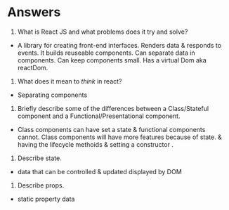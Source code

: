 # Answers

1.  What is React JS and what problems does it try and solve?
 
 * A library for creating front-end interfaces. Renders data & responds to events. It builds reuseable components. Can separate data in components. Can keep components small. Has a virtual Dom aka reactDom.

1.  What does it mean to _think_ in react?

* Separating components 

1.  Briefly describe some of the differences between a Class/Stateful component and a Functional/Presentational component.

* Class components can have set a state & functional components cannot. Class components will have more features because of state. & having the lifecycle methoids & setting a constructor .

1.  Describe state.

* data that can be controlled & updated displayed by DOM

1.  Describe props.

* static property data
